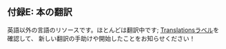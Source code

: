 <!--
## Appendix E: Translations of the Book
-->

## 付録E: 本の翻訳

<!--
For resources in languages other than English. Most are still in progress; see
[the Translations label][label] to help or let us know about a new translation!
-->

英語以外の言語のリソースです。ほとんどは翻訳中です; [Translationsラベル][label]を確認して、
新しい翻訳の手助けや開始したことをお知らせください！

[label]: https://github.com/rust-lang/book/issues?q=is%3Aopen+is%3Aissue+label%3ATranslations
